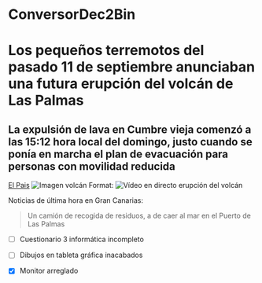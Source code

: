 #  ConversorDec2Bin

# Los pequeños terremotos del pasado 11 de septiembre anunciaban una futura erupción del volcán de Las Palmas
## La expulsión de lava en Cumbre vieja comenzó a las 15:12 hora local del domingo, justo cuando se ponía en marcha el plan de evacuación para personas con movilidad reducida


[El Pais](https://elpais.com/videos/2021-09-21/video-en-directo-la-erupcion-del-volcan-de-la-palma-en-cumbre-vieja.html)
![Imagen volcán](https://cadenaser00.epimg.net/ser/imagenes/2021/09/21/radio_club_tenerife/1632209054_024838_1632209889_noticia_normal_recorte1.jpg)
Format: ![Vídeo en directo erupción del volcán]("https://www.youtube.com/embed/IoJFsYAy-bo")

Noticias de última hora en Gran Canarias:
> Un camión de recogida de residuos, a
> de caer al mar en el Puerto de Las Palmas



- [ ] Cuestionario 3 informática incompleto
- [ ] Dibujos en tableta gráfica inacabados
- [x] Monitor arreglado




